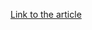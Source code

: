 [Link to the article](https://avertium.com/resources/threat-reports/in-depth-look-at-black-basta-ransomware)
